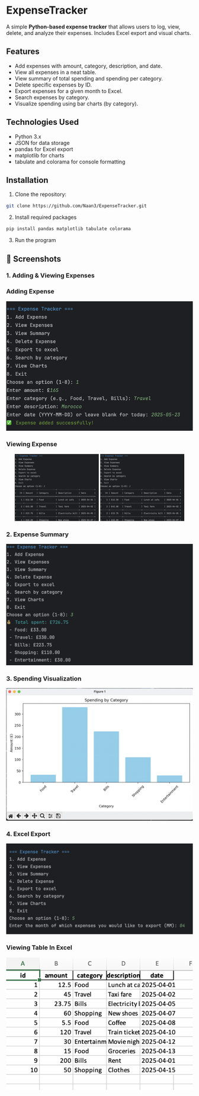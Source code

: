 # ExpenseTracker

A simple **Python-based expense tracker** that allows users to log, view, delete, and analyze their expenses. Includes Excel export and visual charts.

## Features
- Add expenses with amount, category, description, and date.
- View all expenses in a neat table.
- View summary of total spending and spending per category.
- Delete specific expenses by ID.
- Export expenses for a given month to Excel.
- Search expenses by category.
- Visualize spending using bar charts (by category).

## Technologies Used
- Python 3.x
- JSON for data storage
- pandas for Excel export
- matplotlib for charts
- tabulate and colorama for console formatting

## Installation
1. Clone the repository:
```bash
git clone https://github.com/Naan3/ExpenseTracker.git
```
2. Install required packages
```bash
pip install pandas matplotlib tabulate colorama
```
3. Run the program

## 📸 Screenshots  

### 1. Adding & Viewing Expenses
### Adding Expense
![Adding Expense](Screenshots/Add_expense.png)
### Viewing Expense
<p align="center">
  <img src="Screenshots/View_expenses.png" width="45%">
  <img src="Screenshots/View_expenses.png" width="45%">
</p>

### 2. Expense Summary  
![Summary](Screenshots/View_summary.png)  

### 3. Spending Visualization  
![Chart](Screenshots/chart.png)  

### 4. Excel Export  
![Excel Export](Screenshots/Export_to_excel.png) 
### Viewing Table In Excel
![Excel Table](Screenshots/excel.png)
